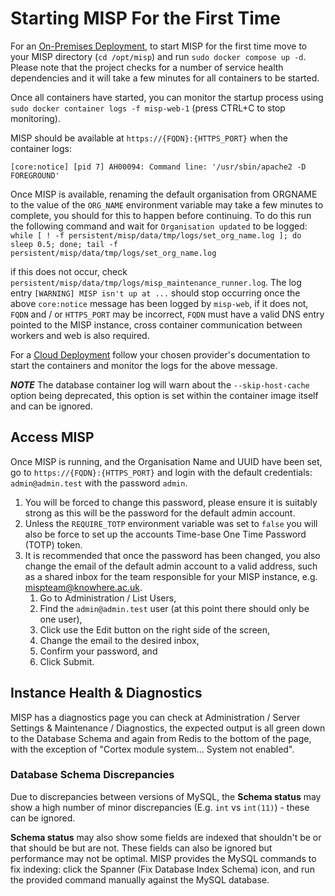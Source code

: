 <!--
SPDX-FileCopyrightText: 2024-2025 Jisc Services Limited
SPDX-FileContributor: Clive Bream
SPDX-FileContributor: James Ellor
SPDX-FileContributor: Joe Pitt

SPDX-License-Identifier: GPL-3.0-only
-->

# Starting MISP For the First Time

For an [On-Premises Deployment](deploy/local.md), to start MISP for the first time move to your
MISP directory (`cd /opt/misp`) and run `sudo docker compose up -d`. Please note that the project
checks for a number of service health dependencies and it will take a few minutes for all containers
to be started.

Once all containers have started, you can monitor the startup process using
`sudo docker container logs -f misp-web-1` (press CTRL+C to stop monitoring).

MISP should be available at `https://{FQDN}:{HTTPS_PORT}` when the container logs:

```log
[core:notice] [pid 7] AH00094: Command line: '/usr/sbin/apache2 -D FOREGROUND'
```

Once MISP is available, renaming the default organisation from ORGNAME to the value of the
`ORG_NAME` environment variable may take a few minutes to complete, you should for this to happen
before continuing. To do this run the following command and wait for `Organisation updated` to be
logged:
`while [ ! -f persistent/misp/data/tmp/logs/set_org_name.log ]; do sleep 0.5; done; tail -f persistent/misp/data/tmp/logs/set_org_name.log​`

if this does not occur, check `persistent/misp/data/tmp/logs/misp_maintenance_runner.log`.
The log entry `[WARNING] MISP isn't up at ...` should stop occurring once the above `core:notice`
message has been logged by `misp-web`, if it does not, `FQDN` and / or `HTTPS_PORT` may be
incorrect, `FQDN` must have a valid DNS entry pointed to the MISP instance, cross container
communication between workers and web is also required.

For a [Cloud Deployment](deploy/cloud.md) follow your chosen provider's documentation to start the
containers and monitor the logs for the above message.

***NOTE*** The database container log will warn about the `--skip-host-cache` option being
deprecated, this option is set within the container image itself and can be ignored.

## Access MISP

Once MISP is running, and the Organisation Name and UUID have been set, go to
`https://{FQDN}:{HTTPS_PORT}` and login with the default credentials: `admin@admin.test` with the
password `admin`.

1. You will be forced to change this password, please ensure it is suitably strong as this will be
    the password for the default admin account.
1. Unless the `REQUIRE_TOTP` environment variable was set to `false` you will also be force to set
    up the accounts Time-base One Time Password (TOTP) token.
1. It is recommended that once the password has been changed, you also change the email of the
    default admin account to a valid address, such as a shared inbox for the team responsible for
    your MISP instance, e.g. mispteam@knowhere.ac.uk.
    1. Go to Administration / List Users,
    1. Find the `admin@admin.test` user (at this point there should only be one user),
    1. Click use the Edit button on the right side of the screen,
    1. Change the email to the desired inbox,
    1. Confirm your password, and
    1. Click Submit.

## Instance Health & Diagnostics

MISP has a diagnostics page you can check at Administration / Server Settings & Maintenance /
Diagnostics, the expected output is all green down to the Database Schema and again from Redis to
the bottom of the page, with the exception of "Cortex module system... System not enabled".

### Database Schema Discrepancies

Due to discrepancies between versions of MySQL, the **Schema status** may show a high number of
minor discrepancies (E.g. `int` vs `int(11)`) - these can be ignored.

**Schema status** may also show some fields are indexed that shouldn't be or that should be but are
not. These fields can also be ignored but performance may not be optimal. MISP provides the MySQL
commands to fix indexing: click the Spanner (Fix Database Index Schema) icon, and run the provided
command manually against the MySQL database.
